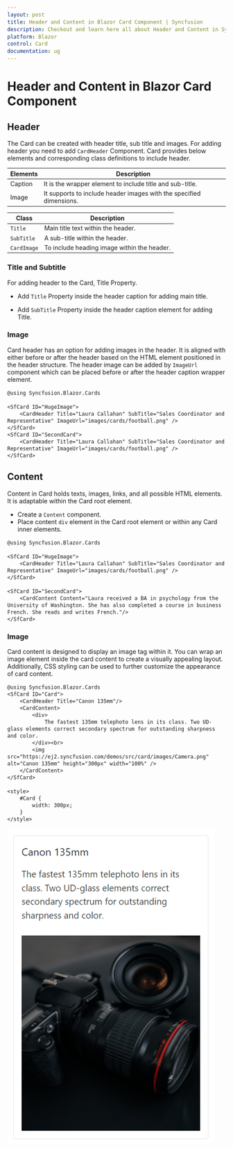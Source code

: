 ```yaml
---
layout: post
title: Header and Content in Blazor Card Component | Syncfusion
description: Checkout and learn here all about Header and Content in Syncfusion Blazor Card component and much more.
platform: Blazor
control: Card
documentation: ug
---
```


<!-- markdownlint-disable MD036 -->

# Header and Content in Blazor Card Component

## Header

The Card can be created with header title, sub title and images. For adding header you need to add `CardHeader` Component. Card provides below elements and corresponding class definitions to include header.

Elements   | Description
------------ | -------------
Caption | It is the wrapper element to include title and sub-title.
Image | It supports to include header images with the specified dimensions.

Class   | Description
------------ | -------------
`Title` |  Main title text within the header.
`SubTitle` | A sub-title within the header.
`CardImage` | To include heading image within the header.

### Title and Subtitle

For adding header to the Card, Title Property.

* Add `Title` Property inside the header caption for adding main title.

* Add `SubTitle` Property inside the header caption element for adding Title.

### Image

Card header has an option for adding images in the header. It is aligned with either before or after the header based on the HTML element positioned in the header structure. The header image can be added by `ImageUrl` component  which can be placed before or after the header caption wrapper element.

```cshtml
@using Syncfusion.Blazor.Cards

<SfCard ID="HugeImage">
    <CardHeader Title="Laura Callahan" SubTitle="Sales Coordinator and Representative" ImageUrl="images/cards/football.png" />
</SfCard>
<SfCard ID="SecondCard">
    <CardHeader Title="Laura Callahan" SubTitle="Sales Coordinator and Representative" ImageUrl="images/cards/football.png" />
</SfCard>
```

## Content

Content in Card holds texts, images, links, and all possible HTML elements. It is adaptable within the Card root element.

* Create a `Content` component.
* Place content `div` element in the Card root element or within any Card inner elements.

```cshtml
@using Syncfusion.Blazor.Cards

<SfCard ID="HugeImage">
    <CardHeader Title="Laura Callahan" SubTitle="Sales Coordinator and Representative" ImageUrl="images/cards/football.png" />
</SfCard>

<SfCard ID="SecondCard">
    <CardContent Content="Laura received a BA in psychology from the University of Washington. She has also completed a course in business French. She reads and writes French."/>
</SfCard>

```

### Image

Card content is designed to display an image tag within it. You can wrap an image element inside the card content to create a visually appealing layout. Additionally, CSS styling can be used to further customize the appearance of card content.

```cshtml
@using Syncfusion.Blazor.Cards
<SfCard ID="Card">
    <CardHeader Title="Canon 135mm"/>
    <CardContent>
        <div>
            The fastest 135mm telephoto lens in its class. Two UD-glass elements correct secondary spectrum for outstanding sharpness and color.
        </div><br>
        <img src="https://ej2.syncfusion.com/demos/src/card/images/Camera.png" alt="Canon 135mm" height="300px" width="100%" />
    </CardContent>
</SfCard>

<style>
    #Card {
        width: 300px;
    }
</style>

```

![Blazor Card Component Content with Image](images/Blazor-Card-Component-Content-with-Image.png)
<!-- {% previewsample "https://blazorplayground.syncfusion.com/embed/hDhKXlXMMnNGAqpy?appbar=false&editor=false&result=true&errorlist=false&theme=bootstrap5" %} -->
